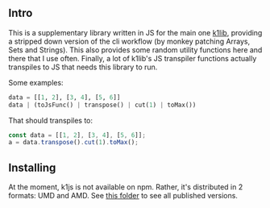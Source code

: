 
## Intro

This is a supplementary library written in JS for the main one [k1lib](https://k1lib.com), providing a stripped down version of the cli workflow (by monkey patching Arrays, Sets and Strings). This also provides some random utility functions here and there that I use often. Finally, a lot of k1lib's JS transpiler functions actually transpiles to JS that needs this library to run.

Some examples:

```python
data = [[1, 2], [3, 4], [5, 6]]
data | (toJsFunc() | transpose() | cut(1) | toMax())
```

That should transpiles to:

```js
const data = [[1, 2], [3, 4], [5, 6]];
a = data.transpose().cut(1).toMax();
```

## Installing

At the moment, k1js is not available on npm. Rather, it's distributed in 2 formats: UMD and AMD. See [this folder](https://k1js.com/dist/) to see all published versions.



